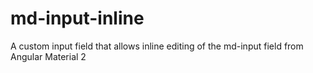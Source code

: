 # md-input-inline
A custom input field that allows inline editing of the md-input field from Angular Material 2
